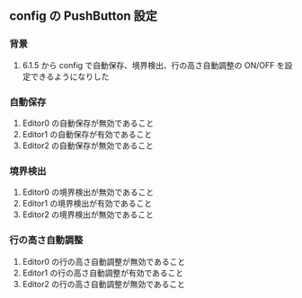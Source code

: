 ## config の PushButton 設定

### 背景

1.  6.1.5 から config で自動保存、境界検出、行の高さ自動調整の ON/OFF を設定できるようになりした

### 自動保存

1.  Editor0 の自動保存が無効であること
2.  Editor1 の自動保存が有効であること
3.  Editor2 の自動保存が無効であること

### 境界検出

1.  Editor0 の境界検出が無効であること
2.  Editor1 の境界検出が有効であること
3.  Editor2 の境界検出が無効であること

### 行の高さ自動調整

1.  Editor0 の行の高さ自動調整が無効であること
2.  Editor1 の行の高さ自動調整が有効であること
3.  Editor2 の行の高さ自動調整が無効であること
